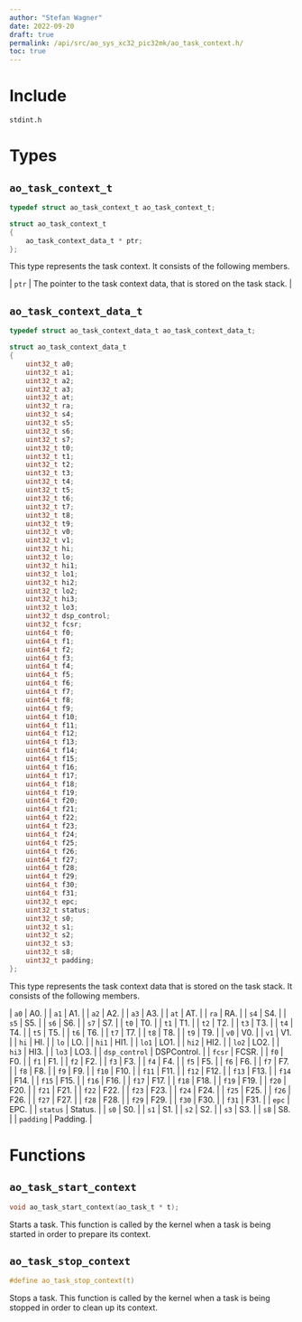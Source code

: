 ```yaml
---
author: "Stefan Wagner"
date: 2022-09-20
draft: true
permalink: /api/src/ao_sys_xc32_pic32mk/ao_task_context.h/
toc: true
---
```


# Include

`stdint.h`

# Types

## `ao_task_context_t`

```c
typedef struct ao_task_context_t ao_task_context_t;
```

```c
struct ao_task_context_t
{
    ao_task_context_data_t * ptr;
};
```

This type represents the task context. It consists of the following members.

| `ptr` | The pointer to the task context data, that is stored on the task stack. |

## `ao_task_context_data_t`

```c
typedef struct ao_task_context_data_t ao_task_context_data_t;
```

```c
struct ao_task_context_data_t
{
    uint32_t a0;
    uint32_t a1;
    uint32_t a2;
    uint32_t a3;
    uint32_t at;
    uint32_t ra;
    uint32_t s4;
    uint32_t s5;
    uint32_t s6;
    uint32_t s7;
    uint32_t t0;
    uint32_t t1;
    uint32_t t2;
    uint32_t t3;
    uint32_t t4;
    uint32_t t5;
    uint32_t t6;
    uint32_t t7;
    uint32_t t8;
    uint32_t t9;
    uint32_t v0;
    uint32_t v1;
    uint32_t hi;
    uint32_t lo;
    uint32_t hi1;
    uint32_t lo1;
    uint32_t hi2;
    uint32_t lo2;
    uint32_t hi3;
    uint32_t lo3;
    uint32_t dsp_control;
    uint32_t fcsr;
    uint64_t f0;
    uint64_t f1;
    uint64_t f2;
    uint64_t f3;
    uint64_t f4;
    uint64_t f5;
    uint64_t f6;
    uint64_t f7;
    uint64_t f8;
    uint64_t f9;
    uint64_t f10;
    uint64_t f11;
    uint64_t f12;
    uint64_t f13;
    uint64_t f14;
    uint64_t f15;
    uint64_t f16;
    uint64_t f17;
    uint64_t f18;
    uint64_t f19;
    uint64_t f20;
    uint64_t f21;
    uint64_t f22;
    uint64_t f23;
    uint64_t f24;
    uint64_t f25;
    uint64_t f26;
    uint64_t f27;
    uint64_t f28;
    uint64_t f29;
    uint64_t f30;
    uint64_t f31;
    uint32_t epc;
    uint32_t status;
    uint32_t s0;
    uint32_t s1;
    uint32_t s2;
    uint32_t s3;
    uint32_t s8;
    uint32_t padding;
};
```

This type represents the task context data that is stored on the task stack. It consists of the following members.

| `a0` | A0. |
| `a1` | A1. |
| `a2` | A2. |
| `a3` | A3. |
| `at` | AT. |
| `ra` | RA. |
| `s4` | S4. |
| `s5` | S5. |
| `s6` | S6. |
| `s7` | S7. |
| `t0` | T0. |
| `t1` | T1. |
| `t2` | T2. |
| `t3` | T3. |
| `t4` | T4. |
| `t5` | T5. |
| `t6` | T6. |
| `t7` | T7. |
| `t8` | T8. |
| `t9` | T9. |
| `v0` | V0. |
| `v1` | V1. |
| `hi` | HI. |
| `lo` | LO. |
| `hi1` | HI1. |
| `lo1` | LO1. |
| `hi2` | HI2. |
| `lo2` | LO2. |
| `hi3` | HI3. |
| `lo3` | LO3. |
| `dsp_control` | DSPControl. |
| `fcsr` | FCSR. |
| `f0` | F0. |
| `f1` | F1. |
| `f2` | F2. |
| `f3` | F3. |
| `f4` | F4. |
| `f5` | F5. |
| `f6` | F6. |
| `f7` | F7. |
| `f8` | F8. |
| `f9` | F9. |
| `f10` | F10. |
| `f11` | F11. |
| `f12` | F12. |
| `f13` | F13. |
| `f14` | F14. |
| `f15` | F15. |
| `f16` | F16. |
| `f17` | F17. |
| `f18` | F18. |
| `f19` | F19. |
| `f20` | F20. |
| `f21` | F21. |
| `f22` | F22. |
| `f23` | F23. |
| `f24` | F24. |
| `f25` | F25. |
| `f26` | F26. |
| `f27` | F27. |
| `f28` | F28. |
| `f29` | F29. |
| `f30` | F30. |
| `f31` | F31. |
| `epc` | EPC. |
| `status` | Status. |
| `s0` | S0. |
| `s1` | S1. |
| `s2` | S2. |
| `s3` | S3. |
| `s8` | S8. |
| `padding` | Padding. |

# Functions

## `ao_task_start_context`

```c
void ao_task_start_context(ao_task_t * t);
```

Starts a task. This function is called by the kernel when a task is being started in order to prepare its context.

## `ao_task_stop_context`

```c
#define ao_task_stop_context(t)
```

Stops a task. This function is called by the kernel when a task is being stopped in order to clean up its context.
